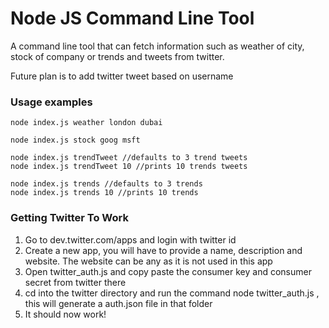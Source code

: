 <h1>Node JS Command Line Tool</h1>
<p>A command line tool that can fetch information such as weather of city, stock of company or trends and tweets from twitter.<p>
<p>Future plan is to add twitter tweet based on username<p>

<h3>Usage examples </h3>

```
node index.js weather london dubai
```

```
node index.js stock goog msft
```

```
node index.js trendTweet //defaults to 3 trend tweets
node index.js trendTweet 10 //prints 10 trends tweets
```

```
node index.js trends //defaults to 3 trends
node index.js trends 10 //prints 10 trends
```

<h3>Getting Twitter To Work</h3>

<ol>
    <li>Go to dev.twitter.com/apps and login with twitter id</li>
    <li>Create a new app, you will have to provide a name, description and website. The website can be any as it is not used in this app</li>
    <li>Open twitter_auth.js and copy paste the consumer key and consumer secret from twitter there</li>
    <li>cd into the twitter directory and run the command node twitter_auth.js , this will generate a auth.json file in that folder</li>
    <li>It should now work!</li>
</ol>